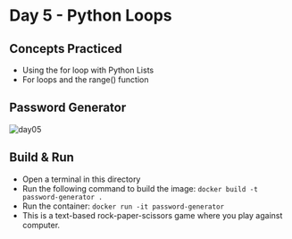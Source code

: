 # Day 5 - Python Loops
## Concepts Practiced
- Using the for loop with Python Lists
- For loops and the range() function
## Password Generator
![day05](https://github.com/jolynutella/100-days-of-Python-and-Docker/assets/49729426/b39891d6-394f-41bb-953a-0312b131f965)
## Build & Run 
- Open a terminal in this directory
- Run the following command to build the image:
```docker build -t password-generator .```
- Run the container:
```docker run -it password-generator```
- This is a text-based rock-paper-scissors game where you play against computer.
